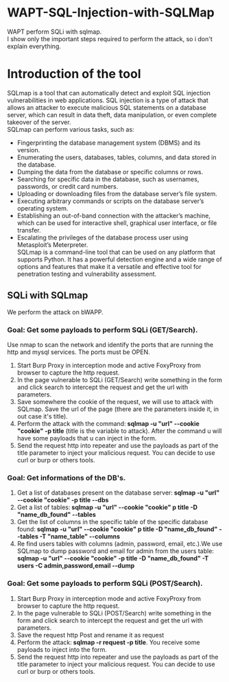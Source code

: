 # WAPT-SQL-Injection-with-SQLMap
WAPT perform SQLi with sqlmap.<br>
I show only the important steps required to perform the attack, so i don't explain everything.<br>
# Introduction of the tool
SQLmap is a tool that can automatically detect and exploit SQL injection vulnerabilities in web applications. SQL injection is a type of attack that allows an attacker to execute malicious SQL statements on a database server, which can result in data theft, data manipulation, or even complete takeover of the server. <br>SQLmap can perform various tasks, such as:<br>
- Fingerprinting the database management system (DBMS) and its version.<br>
- Enumerating the users, databases, tables, columns, and data stored in the database.<br>
- Dumping the data from the database or specific columns or rows.<br>
- Searching for specific data in the database, such as usernames, passwords, or credit card numbers.<br>
- Uploading or downloading files from the database server’s file system.<br>
- Executing arbitrary commands or scripts on the database server’s operating system.<br>
- Establishing an out-of-band connection with the attacker’s machine, which can be used for interactive shell, graphical user interface, or file transfer.<br>
- Escalating the privileges of the database process user using Metasploit’s Meterpreter.<br>
SQLmap is a command-line tool that can be used on any platform that supports Python. It has a powerful detection engine and a wide range of options and features that make it a versatile and effective tool for penetration testing and vulnerability assessment.

## SQLi with SQLmap
We perform the attack on bWAPP. <br>
### Goal: Get some payloads to perform SQLi (GET/Search). <br>
Use nmap to scan the network and identify the ports that are running the http and mysql services. The ports must be OPEN.<br>
1) Start Burp Proxy in interception mode and active FoxyProxy from browser to capture the http request.<br>
2) In the page vulnerable to SQLi (GET/Search) write something in the form and click search to intercept the request and get the url with parameters.
3) Save somewhere the cookie of the request, we will use to attack with SQLmap. Save the url of the page (there are the parameters inside it, in out case it's title).
4) Perform the attack with the command:<b> sqlmap -u "url" --cookie "cookie" -p title</b>   (title is the variable to attack). After the command u will have some payloads that u can inject in the form.
5) Send the request http into repeater and use the payloads as part of the title parameter to inject your malicious request.
You can decide to use curl or burp or others tools.
   
### Goal: Get informations of the DB's. <br>
1) Get a list of databases present on the database server:<b> sqlmap -u "url" --cookie "cookie" -p title --dbs</b>
2) Get a list of tables:<b> sqlmap -u "url" --cookie "cookie" p title -D "name_db_found" --tables</b>
3) Get the list of columns in the specific table of the specific database found:<b> sqlmap -u "url" --cookie "cookie" p title -D "name_db_found" --tables -T "name_table" --columns</b>
4) Re find users tables with columns (admin, password, email, etc.).We use SQLmap to dump password and email for admin from the users table:<b> sqlmap -u "url" --cookie "cookie" -p title -D "name_db_found" -T users -C admin,password,email --dump</b>

### Goal: Get some payloads to perform SQLi (POST/Search). <br>
1) Start Burp Proxy in interception mode and active FoxyProxy from browser to capture the http request.
2) In the page vulnerable to SQLi (POST/Search) write something in the form and click search to intercept the request and get the url with parameters.
3) Save the request http Post and rename it as request
4) Perform the attack:<b>  sqlmap -r request -p title</b>. You receive some payloads to inject into the form.
5) Send the request http into repeater and use the payloads as part of the title parameter to inject your malicious request.
You can decide to use curl or burp or others tools.
